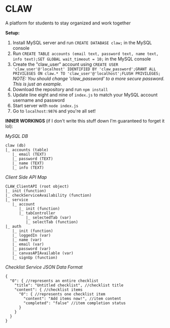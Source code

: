 # CLAW
A platform for students to stay organized and work together

<b>Setup:</b>

1. Install MySQL server and run `CREATE DATABASE claw;` in the MySQL console
2. Run `CREATE TABLE accounts (email text, password text, name text, info text);SET GLOBAL wait_timeout = 10;` in the MySQL console
3. Create the "claw_user" account using `CREATE USER 'claw_user'@'localhost' IDENTIFIED BY 'claw_password';GRANT ALL PRIVILEGES ON claw.* TO 'claw_user'@'localhost';FLUSH PRIVILEGES;` <i>NOTE: You should change 'claw_password' to a more secure password. This is just an example.</i>
4. Download the repository and run `npm install`
5. Update line eight and nine of `index.js` to match your MySQL account username and password  
6. Start server with `node index.js`
7. Go to `localhost:9876` and you're all set!

<b>INNER WORKINGS </b>(if I don't write this stuff down I'm guaranteed to forget it lol):

<i>MySQL DB</i>

```
claw (db)
|_ accounts (table)
   |_ email (TEXT)
   |_ password (TEXT)
   |_ name (TEXT)
   |_ info (TEXT)
```

<i>Client Side API Map</i>

```
CLAW_ClientAPI (root object)
|_ init (function)
|_ checkServiceAvailability (function)
|_ service
   |_ account
      |_ init (function)
      |_ tabController
         |_ selectedTab (var)
         |_ selectTab (function)
|_ auth
   |_ init (function)
   |_ loggedIn (var)
   |_ name (var)
   |_ email (var)
   |_ password (var)
   |_ canvasAPIAvailable (var)
   |_ signUp (function)
```

<i>Checklist Service JSON Data Format</i>

```json5
{
  "0": { //represents an entire checklist
    "title": "Untitled checklist", //checklist title
    "content": { //checklist items
      "0": { //represents one checklist item
        "content": "Add items now!", //item content
        "completed": "false" //item completion status
      }
    }
  }
}
```